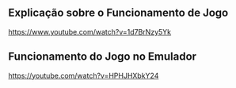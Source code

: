 ## Explicação sobre o Funcionamento de Jogo

https://www.youtube.com/watch?v=1d7BrNzy5Yk

## Funcionamento do Jogo no Emulador

https://youtube.com/watch?v=HPHJHXbkY24
